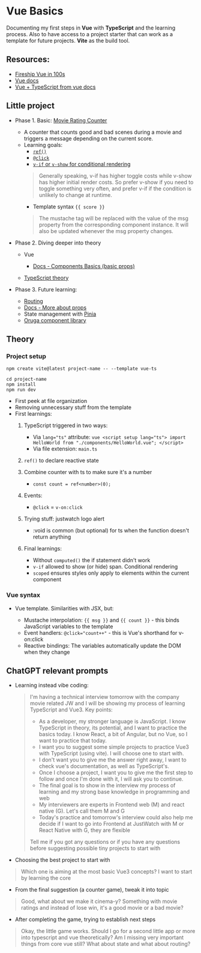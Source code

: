# Vue Basics

Documenting my first steps in **Vue** with **TypeScript** and the learning process. Also to have access to a project starter that can work as a template for future projects. **Vite** as the build tool.

## Resources:

- [Fireship Vue in 100s](https://www.youtube.com/watch?v=nhBVL41-_Cw)
- [Vue docs](https://vuejs.org/guide/introduction.html)
- [Vue + TypeScript from vue docs](https://vuejs.org/guide/typescript/overview)

## Little project

- Phase 1. Basic: [Movie Rating Counter](./movie-rating-counter/)
    - A counter that counts good and bad scenes during a movie and triggers a message depending on the current score.
    - Learning goals:
        - [`ref()`](https://vuejs.org/guide/essentials/reactivity-fundamentals.html#basic-reactivity-in-templates) 
        - [`@click`](https://vuejs.org/guide/essentials/event-handling.html#event-listeners)
        - [`v-if` or `v-show` for conditional rendering](https://vuejs.org/guide/essentials/conditional.html)
        > Generally speaking, v-if has higher toggle costs while v-show has higher initial render costs. So prefer v-show if you need to toggle something very often, and prefer v-if if the condition is unlikely to change at runtime.
        - Template syntax `{{ score }}`
        > The mustache tag will be replaced with the value of the msg property from the corresponding component instance. It will also be updated whenever the msg property changes.

- Phase 2. Diving deeper into theory
    - Vue
        - [Docs - Components Basics (basic props)](https://vuejs.org/guide/essentials/component-basics.html)
    
    - [TypeScript theory](ts-theory.md)

- Phase 3. Future learning:
    - [Routing](https://router.vuejs.org/)
    - [Docs - More about props](https://vuejs.org/guide/components/props)
    - State management with [Pinia](https://pinia.vuejs.org/)
    - [Oruga component library](https://oruga-ui.com/)

## Theory

### Project setup

```
npm create vite@latest project-name -- --template vue-ts
```

```
cd project-name
npm install
npm run dev
```

- First peek at file organization
- Removing unnecessary stuff from the template
- First learnings:
    1. TypeScript triggered in two ways:
        - Via `lang="ts"` attribute:
      ```vue
      <script setup lang="ts">
      import HelloWorld from "./components/HelloWorld.vue";
      </script>
      ```
        - Via file extension: `main.ts`

    2. `ref()` to declare reactive state
  
    3. Combine counter with ts to make sure it's a number
        - `const count = ref<number>(0);`
    4. Events:
        - `@click` = `v-on:click`
    
    5. Trying stuff: justwatch logo alert
        - :void is common (but optional) for ts when the function doesn't return anything

    6. Final learnings:
        - Without `computed()` the if statement didn't work
        - `v-if` allowed to show (or hide) span. Conditional rendering
        - `scoped` ensures styles only apply to elements within the current component

### Vue syntax

- Vue template. Similarities with JSX, but:

  - Mustache interpolation: `{{ msg }}` and `{{ count }}` - this binds JavaScript variables to the template
  - Event handlers: `@click="count++"` - this is Vue's shorthand for v-on:click
  - Reactive bindings: The variables automatically update the DOM when they change

## ChatGPT relevant prompts

- Learning instead vibe coding:

  > I'm having a technical interview tomorrow with the company movie related JW and I will be showing my process of learning TypeScript and Vue3. Key points:
  >
  > - As a developer, my stronger language is JavaScript. I know TypeScript in theory, its potential, and I want to practice the basics today. I know React, a bit of Angular, but no Vue, so I want to practice that today.
  > - I want you to suggest some simple projects to practice Vue3 with TypeScript (using vite). I will choose one to start with.
  > - I don't want you to give me the answer right away, I want to check vue's documentation, as well as TypeScript's.
  > - Once I choose a project, I want you to give me the first step to follow and once I'm done with it, I will ask you to continue.
  > - The final goal is to show in the interview my process of learning and my strong base knowledge in programming and web
  > - My interviewers are experts in Frontend web (M) and react native (G). Let's call them M and G
  > - Today's practice and tomorrow's interview could also help me decide if I want to go into Frontend at JustWatch with M or React Native with G, they are flexible
  >
  > Tell me if you got any questions or if you have any questions before suggesting possible tiny projects to start with

- Choosing the best project to start with

> Which one is aiming at the most basic Vue3 concepts? I want to start by learning the core

- From the final suggestion (a counter game), tweak it into topic

> Good, what about we make it cinema-y? Something with movie ratings and instead of lose win, it's a good movie or a bad movie?

- After completing the game, trying to establish next steps

> Okay, the little game works. Should I go for a second little app or more into typescript and vue theoretically? Am I missing very important things from core vue still? What about state and what about routing? 
